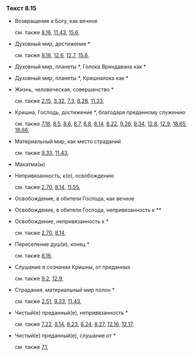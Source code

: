 ### Текст 8.15
	
- Возвращение к Богу, как вечное

	см. также  [8.16](../08/0816.md),  [11.43](../11/1143.md),  [15.6](../15/1506.md), 
	
- Духовный мир, достижение \*

	см. также  [8.16](../08/0816.md),  [12.6](../12/1206.md),  [12.7](../12/1207.md),  [15.8](../15/1508.md), 
	
- Духовный мир, планеты \*, Голока Вриндавана как \*

	
- Духовный мир, планеты \*, Кришналока как \*

	
- Жизнь, человеческая, совершенство \*

	см. также  [2.15](../02/0215.md),  [3.32](../03/0332.md),  [7.3](../07/0703.md),  [8.28](../08/0828.md),  [11.33](../11/1133.md), 
	
- Кришна, Господь, достижение \*, благодаря преданному служению

	см. также  [7.18](../07/0718.md),  [8.5](../08/0805.md),  [8.6](../08/0806.md),  [8.7](../08/0807.md),  [8.8](../08/0808.md),  [8.14](../08/0814.md),  [8.22](../08/0822.md),  [9.26](../09/0926.md),  [9.34](../09/0934.md),  [12.8](../12/1208.md),  [12.9](../12/1209.md),  [18.65](../18/1865.md),  [18.66](../18/1866.md), 
	
- Материальный мир, как место страданий

	см. также  [9.33](../09/0933.md),  [11.43](../11/1143.md), 
	
- Махатма(ы)

	
- Непривязанность, к(о), освобождению

	см. также  [2.70](../02/0270.md),  [8.14](../08/0814.md),  [11.55](../11/1155.md), 
	
- Освобождение, в обители Господа, как вечное

	
- Освобождение, в обители Господа, непривязанность к \*\*

	
- Освобождение, непривязанность к \*

	см. также  [2.70](../02/0270.md),  [8.14](../08/0814.md), 
	
- Переселение душ(и), конец \*

	см. также  [8.16](../08/0816.md), 
	
- Слушание в сознании Кришны, от преданных

	см. также  [9.2](../09/0902.md),  [12.9](../12/1209.md), 
	
- Страдания, материальный мир полон \*

	см. также  [2.51](../02/0251.md),  [9.33](../09/0933.md),  [11.43](../11/1143.md), 
	
- Чистый(е) преданный(е), непривязанность \*

	см. также  [7.22](../07/0722.md),  [8.14](../08/0814.md),  [8.23](../08/0823.md),  [8.24](../08/0824.md),  [8.27](../08/0827.md),  [12.16](../12/1216.md),  [12.17](../12/1217.md), 
	
- Чистый(е) преданный(е), слушание от \*

	см. также  [7.1](../07/0701.md), 
